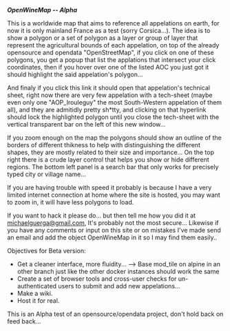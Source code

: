 ***OpenWineMap -- Alpha***

This is a worldwide map that aims to reference all appelations on earth, for now it is only mainland France as a test (sorry Corsica...).
The idea is to show a polygon or a set of polygon as a layer or group of layer that represent the agricultural bounds of each appelation, on top of the already opensource and opendata "OpenStreetMap", if you click on one of these polygons, you get a popup that list the applations that intersect your click coordinates, then if you hover over one of the listed AOC you just got it should highlight the said appelation's polygon...

And finaly if you click this link it should open that appelation's technical sheet, right now there are very few appelation with a tech-sheet (maybe even only one "AOP_Irouleguy" the most South-Western appelation of them all), and they are admitidly pretty sh\*tty, and clicking on that hyperlink should lock the highlighted polygon until you close the tech-sheet with the vertical transparent bar on the left of this new window...

If you zoom enough on the map the polygons should show an outline of the borders of different thikness to help with distinguishing the different shapes, they are mostly related to their size and importance... On the top right there is a crude layer control that helps you show or hide different regions. The bottom left panel is a search bar that only works for precisely typed city or village name...

If you are having trouble with speed it probably is because I have a very limited internet connection at home where the site is hosted, you may want to zoom in, it will have less polygons to load.

If you want to hack it please do... but then tell me how you did it at michaelguerga@gmail.com, It's probably not the most secure... Likewise if you have any comments or input on this site or on mistakes I've made send an email and add the object OpenWineMap in it so I may find them easily..

Objectives for Beta version: 
 - Get a cleaner interface, more fluidity...
   --> Base mod_tile on alpine in an other branch just like the other docker instances should work the same 
 - Create a set of browser tools and cross-user checks for un-authenticated users to submit and add new appelations...
 - Make a wiki.
 - Host it for real.

This is an Alpha test of an opensource/opendata project, don't hold back on feed back...
